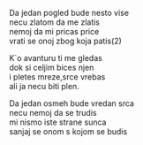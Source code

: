Da jedan pogled bude nesto vise <br />
necu zlatom da me zlatis <br />
nemoj da mi pricas price <br />
vrati se onoj zbog koja patis(2)

K`o avanturu ti me gledas <br />
dok si celjim bices njen <br />
i pletes mreze,srce vrebas <br />
ali ja necu biti plen.

Da jedan osmeh bude vredan srca <br />
necu nemoj da se trudis <br />
mi nismo iste strane sunca <br />
sanjaj se onom s kojom se budis
